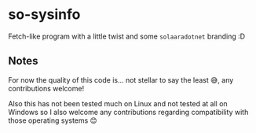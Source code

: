 # so-sysinfo

Fetch-like program with a little twist and some `solaaradotnet` branding :D

## Notes

For now the quality of this code is... not stellar to say the least 😅, any contributions welcome!

Also this has not been tested much on Linux and not tested at all on Windows so I also welcome any contributions regarding compatibility with those operating systems 😊
